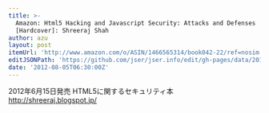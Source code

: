 ```yaml
---
title: >-
  Amazon: Html5 Hacking and Javascript Security: Attacks and Defenses
  [Hardcover]: Shreeraj Shah
author: azu
layout: post
itemUrl: 'http://www.amazon.com/o/ASIN/1466565314/book042-22/ref=nosim'
editJSONPath: 'https://github.com/jser/jser.info/edit/gh-pages/data/2012/08/index.json'
date: '2012-08-05T06:30:00Z'
---
```

2012年6月15日発売
HTML5に関するセキュリティ本
http://shreeraj.blogspot.jp/
